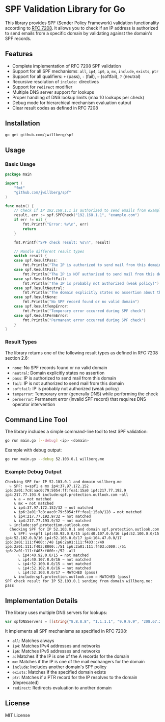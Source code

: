 # SPF Validation Library for Go

This library provides SPF (Sender Policy Framework) validation functionality according to [RFC 7208](https://datatracker.ietf.org/doc/html/rfc7208). It allows you to check if an IP address is authorized to send emails from a specific domain by validating against the domain's SPF records.

## Features

- Complete implementation of RFC 7208 SPF validation
- Support for all SPF mechanisms: `all`, `ip4`, `ip6`, `a`, `mx`, `include`, `exists`, `ptr`
- Support for all qualifiers: `+` (pass), `-` (fail), `~` (softfail), `?` (neutral)
- Recursive resolution of `include:` directives
- Support for `redirect` modifier
- Multiple DNS server support for lookups
- Proper handling of DNS lookup limits (max 10 lookups per check)
- Debug mode for hierarchical mechanism evaluation output
- Clear result codes as defined in RFC 7208

## Installation

```bash
go get github.com/jwillberg/spf
```

## Usage

### Basic Usage

```go
package main

import (
    "fmt"
    "github.com/jwillberg/spf"
)

func main() {
    // Check if IP 192.168.1.1 is authorized to send emails from example.com
    result, err := spf.SPFCheck("192.168.1.1", "example.com")
    if err != nil {
        fmt.Printf("Error: %v\n", err)
        return
    }

    fmt.Printf("SPF check result: %s\n", result)

    // Handle different result types
    switch result {
    case spf.ResultPass:
        fmt.Println("The IP is authorized to send mail from this domain")
    case spf.ResultFail:
        fmt.Println("The IP is NOT authorized to send mail from this domain")
    case spf.ResultSoftFail:
        fmt.Println("The IP is probably not authorized (weak policy)")
    case spf.ResultNeutral:
        fmt.Println("The domain explicitly states no assertion about this IP")
    case spf.ResultNone:
        fmt.Println("No SPF record found or no valid domain")
    case spf.ResultTempError:
        fmt.Println("Temporary error occurred during SPF check")
    case spf.ResultPermError:
        fmt.Println("Permanent error occurred during SPF check")
    }
}
```

### Result Types

The library returns one of the following result types as defined in RFC 7208 section 2.6:

- `none`: No SPF records found or no valid domain
- `neutral`: Domain explicitly states no assertion
- `pass`: IP is authorized to send mail from this domain
- `fail`: IP is not authorized to send mail from this domain
- `softfail`: IP is probably not authorized (weak policy)
- `temperror`: Temporary error (generally DNS) while performing the check
- `permerror`: Permanent error (invalid SPF record) that requires DNS operator intervention

## Command Line Tool

The library includes a simple command-line tool to test SPF validation:

```bash
go run main.go [--debug] <ip> <domain>
```

Example with debug output:

```bash
go run main.go --debug 52.103.0.1 willberg.me
```

### Example Debug Output

```
Checking SPF for IP 52.103.0.1 and domain willberg.me
  ↳ SPF: v=spf1 a mx ip4:37.97.172.152 ip6:2a01:7c8:aac0:79:5054:ff:fea1:15a0 ip4:217.77.192.9 ip4:217.77.193.9 include:spf.protection.outlook.com ~all
    ↳ a → not matched
    ↳ mx → not matched
    ↳ ip4:37.97.172.152/32 → not matched
    ↳ ip6:2a01:7c8:aac0:79:5054:ff:fea1:15a0/128 → not matched
    ↳ ip4:217.77.192.9/32 → not matched
    ↳ ip4:217.77.193.9/32 → not matched
  ↳ include:spf.protection.outlook.com
  Checking SPF for IP 52.103.0.1 and domain spf.protection.outlook.com
    ↳ SPF: v=spf1 ip4:40.92.0.0/15 ip4:40.107.0.0/16 ip4:52.100.0.0/15 ip4:52.102.0.0/16 ip4:52.103.0.0/17 ip4:104.47.0.0/17 ip6:2a01:111:f400::/48 ip6:2a01:111:f403::/49 ip6:2a01:111:f403:8000::/51 ip6:2a01:111:f403:c000::/51 ip6:2a01:111:f403:f000::/52 -all
      ↳ ip4:40.92.0.0/15 → not matched
      ↳ ip4:40.107.0.0/16 → not matched
      ↳ ip4:52.100.0.0/15 → not matched
      ↳ ip4:52.102.0.0/16 → not matched
      ↳ ip4:52.103.0.0/17 → MATCHED (pass)
    ↳ include:spf.protection.outlook.com → MATCHED (pass)
SPF check result for IP 52.103.0.1 sending from domain willberg.me: pass
```

## Implementation Details

The library uses multiple DNS servers for lookups:

```go
var spfDNSServers = []string{"8.8.8.8", "1.1.1.1", "9.9.9.9", "208.67.222.222"}
```

It implements all SPF mechanisms as specified in RFC 7208:

- `all`: Matches always
- `ip4`: Matches IPv4 addresses and networks
- `ip6`: Matches IPv6 addresses and networks
- `a`: Matches if the IP is one of the A records for the domain
- `mx`: Matches if the IP is one of the mail exchangers for the domain
- `include`: Includes another domain's SPF policy
- `exists`: Matches if the specified domain exists
- `ptr`: Matches if a PTR record for the IP resolves to the domain (deprecated)
- `redirect`: Redirects evaluation to another domain

## License

MIT License
